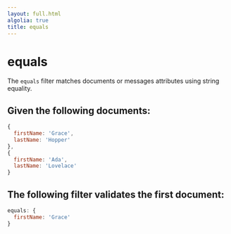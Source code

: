 ```yaml
---
layout: full.html
algolia: true
title: equals
---
```


# equals

The `equals` filter matches documents or messages attributes using string equality.

## Given the following documents:

```javascript
{
  firstName: 'Grace',
  lastName: 'Hopper'
},
{
  firstName: 'Ada',
  lastName: 'Lovelace'
}
```

## The following filter validates the first document:

```javascript
equals: {
  firstName: 'Grace'
}
```
